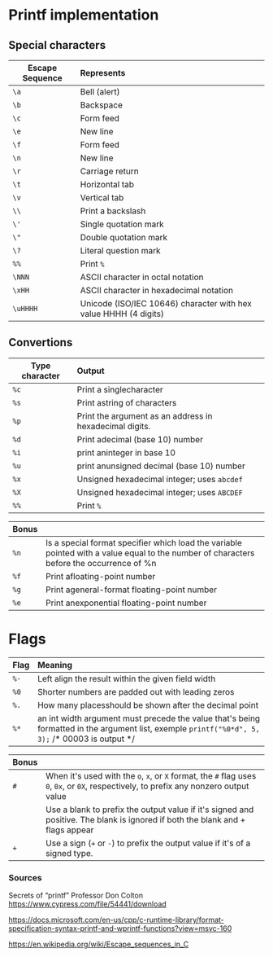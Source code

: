 # Printf implementation


## Special characters

| Escape Sequence | Represents |
| ------------- |:-------------|
| `\a` | Bell (alert) |
| `\b` | Backspace |
| `\c` | Form feed |
| `\e` | New line |
| `\f` | Form feed |
| `\n` | New line |
| `\r` | Carriage return |
| `\t` | Horizontal tab |
| `\v` | Vertical tab |
| `\\` | Print a backslash |
| `\'` | Single quotation mark |
| `\"` | Double quotation mark |
| `\?` | Literal question mark |
| `%%` | Print `%` |
| `\NNN` | ASCII character in octal notation |
| `\xHH` | ASCII character in hexadecimal notation |
| `\uHHHH` | Unicode (ISO/IEC 10646) character with hex value HHHH (4 digits) |

## Convertions

| Type character | Output |
| ------------- |:-------------|
| `%c` | Print a singlecharacter |
| `%s` | Print astring of characters |
| `%p` | Print the argument as an address in hexadecimal digits. |
| `%d` | Print adecimal (base 10) number |
| `%i` | print aninteger in base 10 |
| `%u` | print anunsigned decimal (base 10) number |
| `%x` | Unsigned hexadecimal integer; uses `abcdef` |
| `%X` | Unsigned hexadecimal integer; uses `ABCDEF` |
| `%%` | Print `%` |

| **Bonus** |  |
| ------------- |:-------------|
| `%n` | Is a special format specifier which load the variable pointed with a value equal to the number of characters before the occurrence of %n|
| `%f` | Print afloating-point number |
| `%g` | Print ageneral-format floating-point number |
| `%e` | Print anexponential floating-point number |

# Flags

| Flag | Meaning |
| ------------- |:-------------|
| `%-` | Left align the result within the given field width |
| `%0` | Shorter numbers are padded out with leading zeros |
| `%.` | How many placesshould be shown after the decimal point |
| `%*` | an int width argument must precede the value that's being formatted in the argument list, exemple `printf("%0*d", 5, 3);` /* 00003 is output */ |

| **Bonus** |  |
| ------------- |:-------------|
| `#` | When it's used with the `o`, `x`, or `X` format, the `#` flag uses `0`, `0x`, or `0X`, respectively, to prefix any nonzero output value |
| ` ` | Use a blank to prefix the output value if it's signed and positive. The blank is ignored if both the blank and + flags appear |
| `+` | Use a sign (`+` or `-`) to prefix the output value if it's of a signed type. |

### Sources

Secrets of “printf” Professor Don Colton
  https://www.cypress.com/file/54441/download

https://docs.microsoft.com/en-us/cpp/c-runtime-library/format-specification-syntax-printf-and-wprintf-functions?view=msvc-160

https://en.wikipedia.org/wiki/Escape_sequences_in_C
